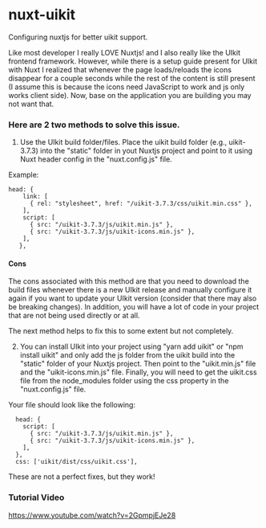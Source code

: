 # nuxt-uikit
Configuring nuxtjs for better uikit support.

Like most developer I really LOVE Nuxtjs! and I also really like the UIkit frontend framework. However, while there is a setup guide present for UIkit with Nuxt I realized that whenever the page loads/reloads the icons disappear for a couple seconds while the rest of the content is still present (I assume this is because the icons need JavaScript to work and js only works client side). Now, base on the application you are building you may not want that.

### Here are 2 two methods to solve this issue.
1. Use the UIkit build folder/files. Place the uikit build folder (e.g., uikit-3.7.3) into the "static" folder in yout Nuxtjs project and point to it using Nuxt header config in the "nuxt.config.js" file.

Example:
```
head: {
    link: [
      { rel: "stylesheet", href: "/uikit-3.7.3/css/uikit.min.css" },
    ],
    script: [
      { src: "/uikit-3.7.3/js/uikit.min.js" },
      { src: "/uikit-3.7.3/js/uikit-icons.min.js" },
    ],
   },
```
#### Cons
The cons associated with this method are that you need to download the build files whenever there is a new UIkit release and manually configure it again if you want to update your UIkit version (consider that there may also be breaking changes). In addition, you will have a lot of code in your project that are not being used directly or at all.

The next method helps to fix this to some extent but not completely.

2. You can install UIkit into your project using "yarn add uikit" or "npm install uikit" and only add the js folder from the uikit build into the "static" folder of your Nuxtjs project. Then point to the "uikit.min.js" file and the "uikit-icons.min.js" file. Finally, you will need to get the uikit.css file from the node_modules folder using the css property in the "nuxt.config.js" file.

Your file should look like the following:
```
  head: {
    script: [
      { src: "/uikit-3.7.3/js/uikit.min.js" },
      { src: "/uikit-3.7.3/js/uikit-icons.min.js" },
    ],
  },
  css: ['uikit/dist/css/uikit.css'],
 ```

These are not a perfect fixes, but they work!

### Tutorial Video
https://www.youtube.com/watch?v=2GpmpjEJe28
